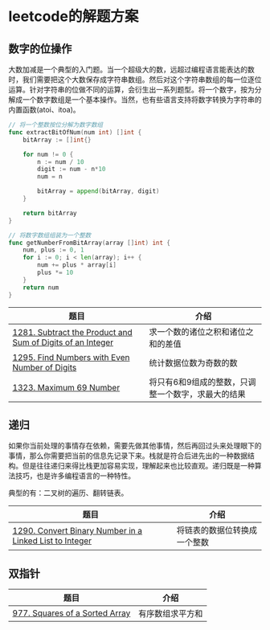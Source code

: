 # leetcode的解题方案

## 数字的位操作
大数加减是一个典型的入门题。当一个超级大的数，远超过编程语言能表达的数时，我们需要把这个大数保存成字符串数组。然后对这个字符串数组的每一位逐位运算。针对字符串的位做不同的运算，会衍生出一系列题型。将一个数字，按为分解成一个数字数组是一个基本操作。当然，也有些语言支持将数字转换为字符串的内置函数(atoi、itoa)。

```go
// 将一个整数按位分解为数字数组
func extractBitOfNum(num int) []int {
	bitArray := []int{}

	for num != 0 {
		n := num / 10
		digit := num - n*10
		num = n

		bitArray = append(bitArray, digit)
	}

	return bitArray
}

// 将数字数组组装为一个整数
func getNumberFromBitArray(array []int) int {
	num, plus := 0, 1
	for i := 0; i < len(array); i++ {
		num += plus * array[i]
		plus *= 10
	}
	return num
}
```

| 题目　| 介绍 |
|---|---|
| [1281. Subtract the Product and Sum of Digits of an Integer](https://leetcode.com/problems/subtract-the-product-and-sum-of-digits-of-an-integer/)| 求一个数的诸位之积和诸位之和的差值 |
| [1295. Find Numbers with Even Number of Digits](https://leetcode.com/problems/find-numbers-with-even-number-of-digits/)| 统计数据位数为奇数的数 |
| [1323. Maximum 69 Number](https://leetcode.com/problems/maximum-69-number)| 将只有6和9组成的整数，只调整一个数字，求最大的结果 |

## 递归
如果你当前处理的事情存在依赖，需要先做其他事情，然后再回过头来处理眼下的事情，那么你需要把当前的信息先记录下来。栈就是符合后进先出的一种数据结构。但是往往递归来得比栈更加容易实现，理解起来也比较直观。递归既是一种算法技巧，也是许多编程语言的一种特性。

典型的有：二叉树的遍历、翻转链表。

| 题目　| 介绍 |
|---|---|
| [1290. Convert Binary Number in a Linked List to Integer](https://leetcode.com/problems/convert-binary-number-in-a-linked-list-to-integer/)| 将链表的数据位转换成一个整数 |


## 双指针

| 题目　| 介绍 |
|---|---|
| [977. Squares of a Sorted Array](https://leetcode.com/problems/squares-of-a-sorted-array/)| 有序数组求平方和 |
